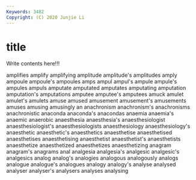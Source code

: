 ```yaml
---
Keywords: 3482
Copyright: (C) 2020 Junjie Li
---
```


# title

Write contents here!!!

amplifies 
amplify 
amplifying 
amplitude 
amplitude's 
amplitudes 
amply 
ampoule
ampoule's 
ampoules 
amps 
ampul 
ampul's 
ampule 
ampule's 
ampules 
ampuls 
amputate
amputated 
amputates 
amputating 
amputation 
amputation's 
amputations 
amputee 
amputee's 
amputees 
amuck
amulet 
amulet's 
amulets 
amuse 
amused 
amusement 
amusement's 
amusements 
amuses 
amusing
amusingly 
an 
anachronism 
anachronism's 
anachronisms 
anachronistic 
anaconda 
anaconda's 
anacondas 
anaemia
anaemia's 
anaemic 
anaerobic 
anaesthesia 
anaesthesia's 
anaesthesiologist 
anaesthesiologist's 
anaesthesiologists 
anaesthesiology 
anaesthesiology's
anaesthetic 
anaesthetic's 
anaesthetics 
anaesthetise 
anaesthetised 
anaesthetises 
anaesthetising 
anaesthetist 
anaesthetist's 
anaesthetists
anaesthetize 
anaesthetized 
anaesthetizes 
anaesthetizing 
anagram 
anagram's 
anagrams 
anal 
analgesia 
analgesia's
analgesic 
analgesic's 
analgesics 
analog 
analog's 
analogies 
analogous 
analogously 
analogs 
analogue
analogue's 
analogues 
analogy 
analogy's 
analyse 
analysed 
analyser 
analyser's 
analysers 
analyses
analysing 
